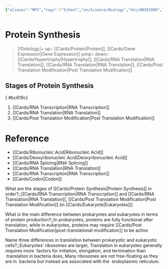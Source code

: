 ```yaml
---
{"aliases":"MPS","tags":["School","on/Science/Biology","Uni/HBIO1009","Uni/LFS252"],"date created":"2022-03-11 Fri","edited":"2023-04-06 Thu","dg-publish":true,"permalink":"/cards/protein-synthesis/","dgPassFrontmatter":true}
---
```


# Protein Synthesis

> [!Ontology]+
> up:: [[Cards/Protein\|Protein]], [[Cards/Gene Expression\|Gene Expression]]
> jump::
> down:: [[Cards/Hypertrophy\|Hypertrophy]], [[Cards/RNA Translation\|RNA Translation]], [[Cards/RNA Translation\|RNA Translation]], [[Cards/Post Translation Modification\|Post Translation Modification]]

## Stages of Protein Synthesis
{ #bc619c}


1. [[Cards/RNA Transcription\|RNA Transcription]]
2. [[Cards/RNA Translation\|RNA Translation]]
3. [[Cards/Post Translation Modification\|Post Translation Modification]]

# Reference

- [[Cards/Ribonucleic Acid\|Ribonucleic Acid]]
- [[Cards/Deoxyribonucleic Acid\|Deoxyribonucleic Acid]]
- [[Cards/RNA Splicing\|RNA Splicing]]
- [[Cards/RNA Translation\|RNA Translation]]
- [[Cards/RNA Transcription\|RNA Transcription]]
- [[Cards/Codon\|Codon]]

What are the stages of [[Cards/Protein Synthesis\|Protein Synthesis]] in order?;;[[Cards/RNA Transcription\|RNA Transcription]] and [[Cards/RNA Translation\|RNA Translation]], [[Cards/Post Translation Modification\|Post Translation Modification]] (in [[Cards/Eukaryote\|Eukaryotes]])
<!--SR:!2023-12-02,151,270-->

What is the main difference between prokaryotes and eukaryotes in terms of protein production?;;In prokaryotes, proteins are fully functional after translation, while in eukaryotes, proteins may require [[Cards/Post Translation Modification\|post-translational modification]] to be active

Name three differences in translation between prokaryotic and eukaryotic cells?;;Eukaryotes’ ribosomes are larger, Translation in eukaryotes generally requires more  factors for initiation, elongation, and termination than  translation in bacteria does, Many ribosomes are not free-floating as they are in  bacteria but instead are associated with the  endoplasmic reticulum.